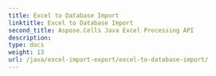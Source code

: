 ```yaml
---
title: Excel to Database Import
linktitle: Excel to Database Import
second_title: Aspose.Cells Java Excel Processing API
description: 
type: docs
weight: 13
url: /java/excel-import-export/excel-to-database-import/
---
```


